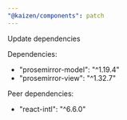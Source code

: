 ```yaml
---
"@kaizen/components": patch
---
```


Update dependencies

Dependencies:
- "prosemirror-model": "^1.19.4"
- "prosemirror-view": "^1.32.7"

Peer dependencies:
- "react-intl": "^6.6.0"
